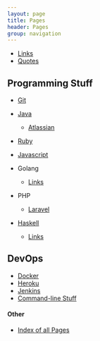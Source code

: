 ```yaml
---
layout: page
title: Pages 
header: Pages
group: navigation
---
```





* [Links](/pages/links.html)
* [Quotes](/pages/quotes.html)



## Programming Stuff

* [Git](/pages/git/index.html)

* [Java](/pages/java/index.html)
  * [Atlassian](/pages/java/atlassian.html)

* [Ruby](/pages/ruby/index.html)

* [Javascript](/pages/javascript/index.html)

* Golang
  * [Links](/pages/golang/links.html)

* PHP
  * [Laravel](/pages/php/laravel.html)

* [Haskell](/pages/haskell/index.html)
  * [Links](/pages/haskell/links.html)


## DevOps

* [Docker](/pages/devops/docker.html)
* [Heroku](/pages/devops/heroku.html)
* [Jenkins](/pages/devops/jenkins.html)
* [Command-line Stuff](/pages/devops/commandline.html)



#### Other

* [Index of all Pages](/pages/index.html)
